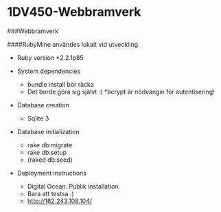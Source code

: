 # 1DV450-Webbramverk
###Webbramverk


####RubyMine användes lokalt vid utveckling.


* Ruby version
    *2.2.1p85

* System dependencies
    * bundle install bör räcka
    * Det borde göra sig självt :)
    *bcrypt är nödvängin för autentisering!


* Database creation
    * Sqlite 3

* Database initialization
    * rake db:migrate
    * rake db:setup
    * (raked db:seed)



* Deployment instructions
    * Digital Ocean. Publik installation.
    * Bara att testsa :)
    * http://162.243.108.104/
